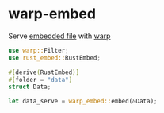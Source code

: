 # warp-embed

Serve [embedded file](https://crates.io/crates/rust-embed) with [warp](https://crates.io/crates/warp)

```rust
use warp::Filter;
use rust_embed::RustEmbed;

#[derive(RustEmbed)]
#[folder = "data"]
struct Data;

let data_serve = warp_embed::embed(&Data);
```